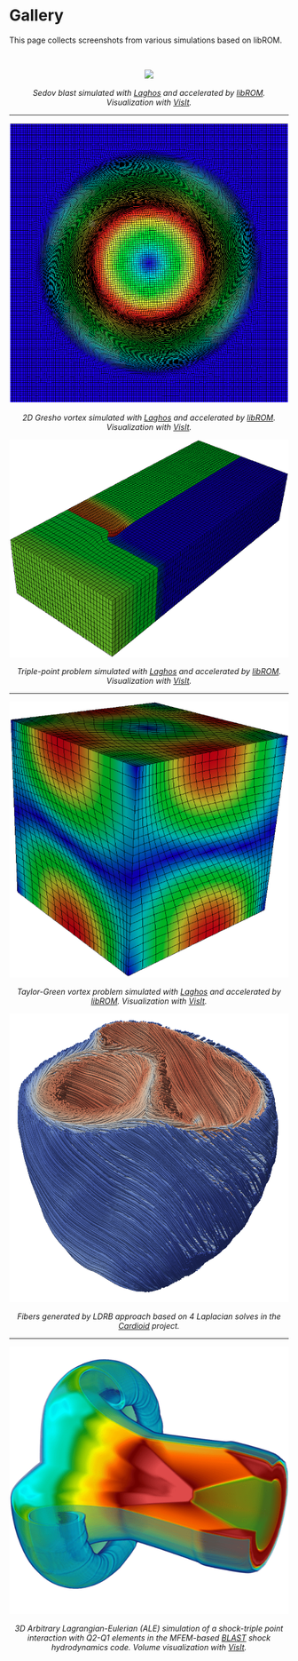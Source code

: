 # Gallery

This page collects screenshots from various simulations based on libROM. 

<br>
<center>

<div class="col-md-4"  markdown="1">


[![](img/examples/sedov.gif)](img/examples/sedov.gif)

*Sedov blast simulated with [Laghos](https://github.com/CEED/Laghos/tree/rom)
and accelerated by [libROM](https://github.com/LLNL/libROM).  Visualization with
[VisIt](https://visit-dav.github.io/visit-website/).*

----

[![](img/examples/gresho.png)](img/examples/gresho.png)

*2D Gresho vortex simulated with
[Laghos](https://github.com/CEED/Laghos/tree/rom) and accelerated by
[libROM](https://github.com/LLNL/libROM).  Visualization with
[VisIt](https://visit-dav.github.io/visit-website/).*

</div><div class="col-md-5"  markdown="1">


[![](img/examples/triple.png)](img/examples/triple.png)

*Triple-point problem simulated with
[Laghos](https://github.com/CEED/Laghos/tree/rom)  and accelerated by
[libROM](https://github.com/LLNL/libROM).  Visualization with
[VisIt](https://visit-dav.github.io/visit-website/).*


----

[![](img/examples/taylorGreen.png)](img/examples/taylorGreen.png)

*Taylor-Green vortex problem simulated with
[Laghos](https://github.com/CEED/Laghos/tree/rom)  and accelerated by
[libROM](https://github.com/LLNL/libROM).  Visualization with
[VisIt](https://visit-dav.github.io/visit-website/).*


</div><div class="col-md-3"  markdown="1">


[![](img/gallery/cardioid.png)](img/gallery/cardioid.png)

*Fibers generated by LDRB approach based on 4 Laplacian solves in the [Cardioid](https://education.llnl.gov/programs/science-on-saturday/lecture/541) project.*

----

[![](img/gallery/TPblast_3dq2_t2_1024-small.png)](img/gallery/TPblast_3dq2_t2_1024.png)

*3D Arbitrary Lagrangian-Eulerian (ALE) simulation of a shock-triple point interaction with Q2-Q1 elements in the MFEM-based [BLAST](http://www.llnl.gov/casc/blast) shock hydrodynamics code. Volume visualization with [VisIt](https://visit-dav.github.io/visit-website).*


</div>

</center>
